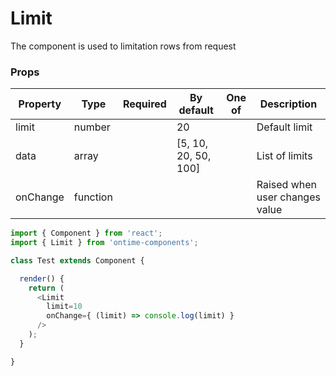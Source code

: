 <h1>Limit</h1>

The component is used to limitation rows from request

<h3>Props</h3>

| Property | Type     | Required | By default           | One of  | Description                    |
| -------- | -------- | -------- | -------------------- | ------- | ------------------------------ |
| limit    | number   |          | 20                   |         | Default limit                  |
| data     | array    |          | [5, 10, 20, 50, 100] |         | List of limits                 |
| onChange | function |          |                      |         | Raised when user changes value |

```javascript
import { Component } from 'react';
import { Limit } from 'ontime-components';

class Test extends Component {

  render() {
    return (
      <Limit 
        limit=10 
        onChange={ (limit) => console.log(limit) }
      />
    );
  }

}
```
